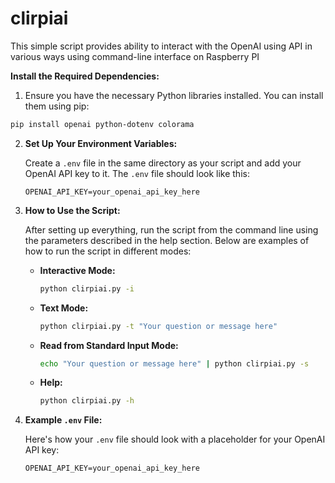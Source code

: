 # clirpiai
This simple script provides ability to interact with the OpenAI using API in various ways using command-line interface on Raspberry PI

 **Install the Required Dependencies:**

1.   Ensure you have the necessary Python libraries installed. You can install them using pip:

   ```bash
   pip install openai python-dotenv colorama
   ```

2. **Set Up Your Environment Variables:**

   Create a `.env` file in the same directory as your script and add your OpenAI API key to it. The `.env` file should look like this:

   ```plaintext
   OPENAI_API_KEY=your_openai_api_key_here
   ```

3. **How to Use the Script:**

   After setting up everything, run the script from the command line using the parameters described in the help section. Below are examples of how to run the script in different modes:

   - **Interactive Mode:**
     ```bash
     python clirpiai.py -i
     ```

   - **Text Mode:**
     ```bash
     python clirpiai.py -t "Your question or message here"
     ```

   - **Read from Standard Input Mode:**
     ```bash
     echo "Your question or message here" | python clirpiai.py -s
     ```

   - **Help:**
     ```bash
     python clirpiai.py -h
     ```

4. **Example `.env` File:**

   Here's how your `.env` file should look with a placeholder for your OpenAI API key:

   ```plaintext
   OPENAI_API_KEY=your_openai_api_key_here
